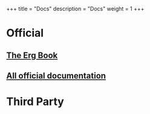 +++
title = "Docs"
description = "Docs"
weight = 1
+++

# Official

## [The Erg Book](https://erg-lang.org/the-erg-book)
## [All official documentation](https://github.com/erg-lang/erg/tree/main/doc)

# Third Party
